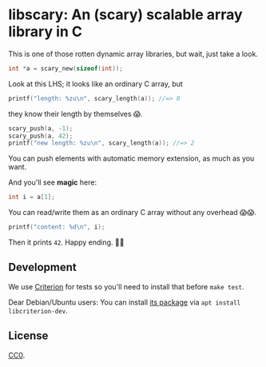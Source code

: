 libscary: An (scary) scalable array library in C
================================================

This is one of those rotten dynamic array libraries, but wait, just take a look.

```c
int *a = scary_new(sizeof(int));
```
Look at this LHS; it looks like an ordinary C array, but

```c
printf("length: %zu\n", scary_length(a)); //=> 0
```
they know their length by themselves 😱.

```c
scary_push(a, -1);
scary_push(a, 42);
printf("new length: %zu\n", scary_length(a)); //=> 2
```
You can push elements with automatic memory extension,
as much as you want.

And you'll see **magic** here:

```c
int i = a[1];
```
You can read/write them as an ordinary C array without any overhead 😱😱.

```c
printf("content: %d\n", i);
```
Then it prints `42`. Happy ending. 🤔🤔

## Development

We use [Criterion](https://github.com/Snaipe/Criterion) for tests so
you'll need to install that before `make test`.

Dear Debian/Ubuntu users: You can install [its
package](https://packages.debian.org/bookworm/libcriterion-dev) via
`apt install libcriterion-dev`.

## License

[CC0](./CC0.md).
